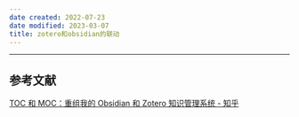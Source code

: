 ```yaml
---
date created: 2022-07-23
date modified: 2023-03-07
title: zotero和obsidian的联动
---
```


---

## 参考文献

[TOC 和 MOC：重组我的 Obsidian 和 Zotero 知识管理系统 - 知乎](https://zhuanlan.zhihu.com/p/374178962?utm_id=0)
